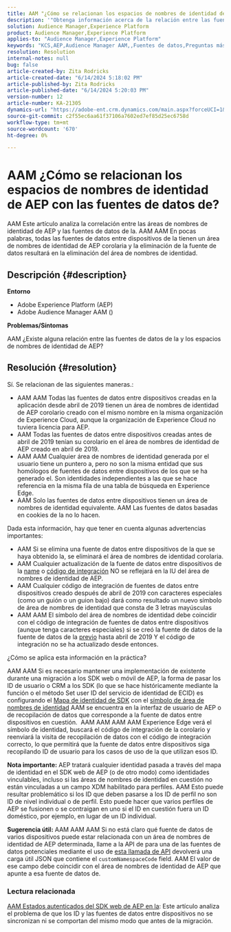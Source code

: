 ```yaml
---
title: AAM "¿Cómo se relacionan los espacios de nombres de identidad de AEP con las fuentes de datos de?"
description: '"Obtenga información acerca de la relación entre las fuentes de datos de Adobe Audience Manager AAM () y las áreas de nombres de identidad de Adobe Experience Platform (AEP)".'
solution: Audience Manager,Experience Platform
product: Audience Manager,Experience Platform
applies-to: "Audience Manager,Experience Platform"
keywords: "KCS,AEP,Audience Manager AAM,,Fuentes de datos,Preguntas más frecuentes"
resolution: Resolution
internal-notes: null
bug: false
article-created-by: Zita Rodricks
article-created-date: "6/14/2024 5:18:02 PM"
article-published-by: Zita Rodricks
article-published-date: "6/14/2024 5:20:03 PM"
version-number: 12
article-number: KA-21305
dynamics-url: "https://adobe-ent.crm.dynamics.com/main.aspx?forceUCI=1&pagetype=entityrecord&etn=knowledgearticle&id=0c17bd0c-722a-ef11-840a-002248084fbb"
source-git-commit: c2f55ec6aa61f37106a7602ed7ef85d25ec6758d
workflow-type: tm+mt
source-wordcount: '670'
ht-degree: 0%

---
```


# AAM ¿Cómo se relacionan los espacios de nombres de identidad de AEP con las fuentes de datos de?


AAM Este artículo analiza la correlación entre las áreas de nombres de identidad de AEP y las fuentes de datos de la. AAM AAM En pocas palabras, todas las fuentes de datos entre dispositivos de la tienen un área de nombres de identidad de AEP corolaria y la eliminación de la fuente de datos resultará en la eliminación del área de nombres de identidad.

## Descripción {#description}


<b>Entorno</b>

- Adobe Experience Platform (AEP)
- Adobe Audience Manager AAM ()


<b>Problemas/Síntomas</b>

AAM ¿Existe alguna relación entre las fuentes de datos de la y los espacios de nombres de identidad de AEP?


## Resolución {#resolution}


Sí. Se relacionan de las siguientes maneras.:

- AAM AAM Todas las fuentes de datos entre dispositivos creadas en la aplicación desde abril de 2019 tienen un área de nombres de identidad de AEP corolario creado con el mismo nombre en la misma organización de Experience Cloud, aunque la organización de Experience Cloud no tuviera licencia para AEP.
- AAM Todas las fuentes de datos entre dispositivos creadas antes de abril de 2019 tenían su corolario en el área de nombres de identidad de AEP creado en abril de 2019.
- AAM AAM Cualquier área de nombres de identidad generada por el usuario tiene un puntero a, pero no son la misma entidad que sus homólogos de fuentes de datos entre dispositivos de los que se ha generado el. Son identidades independientes a las que se hace referencia en la misma fila de una tabla de búsqueda en Experience Edge.
- AAM Solo las fuentes de datos entre dispositivos tienen un área de nombres de identidad equivalente. AAM Las fuentes de datos basadas en cookies de la no lo hacen.


Dada esta información, hay que tener en cuenta algunas advertencias importantes:

- AAM Si se elimina una fuente de datos entre dispositivos de la que se haya obtenido la, se eliminará el área de nombres de identidad corolaria.
- AAM Cualquier actualización de la fuente de datos entre dispositivos de la <u>name</u> o <u>código de integración</u> NO se reflejará en la IU del área de nombres de identidad de AEP.
- AAM Cualquier código de integración de fuentes de datos entre dispositivos creado después de abril de 2019 con caracteres especiales (como un guión o un guion bajo) dará como resultado un nuevo símbolo de área de nombres de identidad que consta de 3 letras mayúsculas
- AAM AAM El símbolo del área de nombres de identidad debe coincidir con el código de integración de fuentes de datos entre dispositivos (aunque tenga caracteres especiales) si se creó la fuente de datos de la fuente de datos de la <u>previo</u> hasta abril de 2019 Y el código de integración no se ha actualizado desde entonces.


¿Cómo se aplica esta información en la práctica?

AAM AAM Si es necesario mantener una implementación de existente durante una migración a los SDK web o móvil de AEP, la forma de pasar los ID de usuario o CRM a los SDK (lo que se hace históricamente mediante la función o el método Set user ID del servicio de identidad de ECID) es configurando el [Mapa de identidad de SDK](https://experienceleague.adobe.com/docs/experience-platform/edge/identity/overview.html?lang=en) con el <u>símbolo de área de nombres de identidad</u> AAM se encuentra en la interfaz de usuario de AEP o de recopilación de datos que corresponde a la fuente de datos entre dispositivos en cuestión.  AAM AAM AAM AAM Experience Edge verá el símbolo de identidad, buscará el código de integración de la corolario y reenviará la visita de recopilación de datos con el código de integración correcto, lo que permitirá que la fuente de datos entre dispositivos siga recopilando ID de usuario para los casos de uso de la que utilizan esos ID.

<b>Nota importante:</b> AEP tratará cualquier identidad pasada a través del mapa de identidad en el SDK web de AEP (o de otro modo) como identidades vinculables, incluso si las áreas de nombres de identidad en cuestión no están vinculadas a un campo XDM habilitado para perfiles. AAM Esto puede resultar problemático si los ID que deben pasarse a los ID de perfil no son ID de nivel individual o de perfil. Esto puede hacer que varios perfiles de AEP se fusionen o se contraigan en uno si el ID en cuestión fuera un ID doméstico, por ejemplo, en lugar de un ID individual.

<b>Sugerencia útil:</b> AAM AAM AAM Si no está claro qué fuente de datos de varios dispositivos puede estar relacionada con un área de nombres de identidad de AEP determinada, llame a la API de para una de las fuentes de datos potenciales mediante el uso de [esta llamada de API](https://bank.demdex.com/portal/api/v1/openapi.yaml) devolverá una carga útil JSON que contiene el `customNamespaceCode` field. AAM El valor de ese campo debe coincidir con el área de nombres de identidad de AEP que apunte a esa fuente de datos de.

### Lectura relacionada

[AAM Estados autenticados del SDK web de AEP en la](https://experienceleague.adobe.com/en/docs/experience-cloud-kcs/kbarticles/ka-21833): Este artículo analiza el problema de que los ID y las fuentes de datos entre dispositivos no se sincronizan ni se comportan del mismo modo que antes de la migración.


